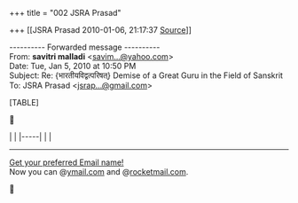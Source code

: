 +++
title = "002 JSRA Prasad"

+++
[[JSRA Prasad	2010-01-06, 21:17:37 [Source](https://groups.google.com/g/bvparishat/c/WOPC56q0ZnI)]]



  
  

---------- Forwarded message ----------  
From: **savitri malladi** \<[savim...@yahoo.com]()\>  
Date: Tue, Jan 5, 2010 at 10:50 PM  
Subject: Re: {भारतीयविद्वत्परिषत्} Demise of a Great Guru in the Field of Sanskrit  
To: JSRA Prasad \<[jsrap...@gmail.com]()\>  
  
  

[TABLE]



|     | |-----| |     |

  

------------------------------------------------------------------------

[Get your preferred Email name!](http://sg.rd.yahoo.com/aa/mail/domainchoice/mail/signature/*http://mail.promotions.yahoo.com/newdomains/aa/)  
Now you can @[ymail.com](http://ymail.com) and @[rocketmail.com](http://rocketmail.com).



